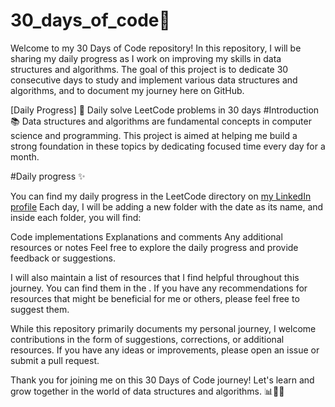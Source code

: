 # 30_days_of_code🚀

Welcome to my 30 Days of Code repository! In this repository, I will be sharing my daily progress as I work on improving my skills in data structures and algorithms. The goal of this project is to dedicate 30 consecutive days to study and implement various data structures and algorithms, and to document my journey here on GitHub.

[Daily Progress] 📅 Daily solve LeetCode problems in 30 days
#Introduction 📚
Data structures and algorithms are fundamental concepts in computer science and programming. This project is aimed at helping me build a strong foundation in these topics by dedicating focused time every day for a month.

#Daily progress ✨


You can find my daily progress in the LeetCode directory on [my LinkedIn profile](https://www.linkedin.com/in/kamalsharma29) Each day, I will be adding a new folder with the date as its name, and inside each folder, you will find:

Code implementations
Explanations and comments
Any additional resources or notes
Feel free to explore the daily progress and provide feedback or suggestions.

I will also maintain a list of resources that I find helpful throughout this journey. You can find them in the . If you have any recommendations for resources that might be beneficial for me or others, please feel free to suggest them.

While this repository primarily documents my personal journey, I welcome contributions in the form of suggestions, corrections, or additional resources. If you have any ideas or improvements, please open an issue or submit a pull request.

Thank you for joining me on this 30 Days of Code journey! Let's learn and grow together in the world of data structures and algorithms. 📊👩‍💻
